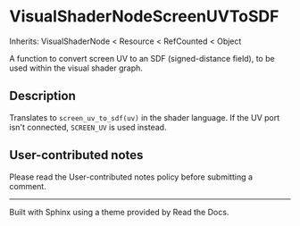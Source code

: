 # VisualShaderNodeScreenUVToSDF

Inherits: VisualShaderNode < Resource < RefCounted < Object

A function to convert screen UV to an SDF (signed-distance field), to be used
within the visual shader graph.

## Description

Translates to `screen_uv_to_sdf(uv)` in the shader language. If the UV port
isn't connected, `SCREEN_UV` is used instead.

## User-contributed notes

Please read the User-contributed notes policy before submitting a comment.

* * *

Built with Sphinx using a theme provided by Read the Docs.

